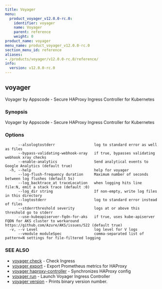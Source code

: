 ```yaml
---
title: Voyager
menu:
  product_voyager_v12.0.0-rc.0:
    identifier: voyager
    name: Voyager
    parent: reference
    weight: 0
product_name: voyager
menu_name: product_voyager_v12.0.0-rc.0
section_menu_id: reference
aliases:
- /products/voyager/v12.0.0-rc.0/reference/
info:
  version: v12.0.0-rc.0
---
```


## voyager

Voyager by Appscode - Secure HAProxy Ingress Controller for Kubernetes

### Synopsis

Voyager by Appscode - Secure HAProxy Ingress Controller for Kubernetes

### Options

```
      --alsologtostderr                  log to standard error as well as files
      --bypass-validating-webhook-xray   if true, bypasses validating webhook xray checks
      --enable-analytics                 Send analytical events to Google Analytics (default true)
  -h, --help                             help for voyager
      --log-flush-frequency duration     Maximum number of seconds between log flushes (default 5s)
      --log_backtrace_at traceLocation   when logging hits line file:N, emit a stack trace (default :0)
      --log_dir string                   If non-empty, write log files in this directory
      --logtostderr                      log to standard error instead of files
      --stderrthreshold severity         logs at or above this threshold go to stderr
      --use-kubeapiserver-fqdn-for-aks   if true, uses kube-apiserver FQDN for AKS cluster to workaround https://github.com/Azure/AKS/issues/522 (default true)
  -v, --v Level                          log level for V logs
      --vmodule moduleSpec               comma-separated list of pattern=N settings for file-filtered logging
```

### SEE ALSO

* [voyager check](/products/voyager/v12.0.0-rc.0/reference/voyager_check)	 - Check Ingress
* [voyager export](/products/voyager/v12.0.0-rc.0/reference/voyager_export)	 - Export Prometheus metrics for HAProxy
* [voyager haproxy-controller](/products/voyager/v12.0.0-rc.0/reference/voyager_haproxy-controller)	 - Synchronizes HAProxy config
* [voyager run](/products/voyager/v12.0.0-rc.0/reference/voyager_run)	 - Launch Voyager Ingress Controller
* [voyager version](/products/voyager/v12.0.0-rc.0/reference/voyager_version)	 - Prints binary version number.

